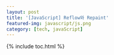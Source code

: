 ```yaml
---
layout: post
title: '[JavaScript] Reflow와 Repaint'
featured-img: javascript/js.png
category: [tech, javaScript]
---
```

{% include toc.html %}
